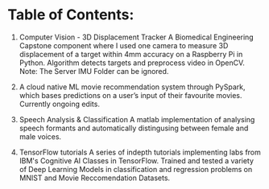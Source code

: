 # Table of Contents: 

1. Computer Vision - 3D Displacement Tracker
A Biomedical Engineering Capstone component where I used one camera to measure 3D displacement of a target within 4mm accuracy on a Raspberry Pi in Python. Algorithm detects targets and preprocess video in OpenCV.  Note: The Server IMU Folder can be ignored. 

2. A cloud native ML movie recommendation system through PySpark, which bases predictions on a user’s input of their favourite movies. Currently ongoing edits. 


3. Speech Analysis & Classification
 A matlab implementation of analysing speech formants and automatically distingusing between female and male voices. 

4. TensorFlow tutorials
A series of indepth tutorials implementing labs from IBM's Cognitive AI Classes in TensorFlow. Trained and tested a variety of Deep Learning Models in classification and regression problems on MNIST and Movie Reccomendation Datasets. 
